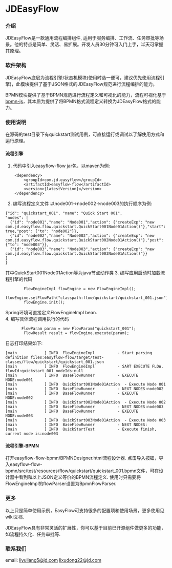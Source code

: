 # JDEasyFlow

### 介绍
JDEasyFlow是一款通用流程编排组件, 适用于服务编排、工作流、任务审批等场景。他的特点是简单、灵活、易扩展。开发人员30分钟可入门上手，半天可掌握其原理。

### 软件架构
JDEasyFlow底层为流程引擎/状态机模块(使用时选一便可，建议优先使用流程引擎)，此模块提供了基于JSON格式的JDEasyFlow规范进行流程编排的能力。

BPMN模块提供了基于BPMN规范进行流程定义和可视化的能力，流程可视化基于[bpmn-js](https://bpmn.io/)，其本质为提供了将BPMN格式流程定义转换为JDEasyFlow格式的能力。


### 使用说明

在源码的test目录下有quickstart测试用例，可直接运行或调试以了解使用方式和运行原理。

#### 流程引擎

1. 代码中引入easyflow-flow jar包，以maven为例:
```
    <dependency>
        <groupId>com.jd.easyflow</groupId>
        <artifactId>easyflow-flow</artifactId>
        <version>{latestVersion}</version>
    </dependency>
```
2. 编写流程定义文件
以node001->node002->node003的执行顺序为例:
```
{"id": "quickstart_001", "name": "Quick Start 001",
"nodes": [
  {"id": "node001","name": "Node001","action": {"createExp": "new com.jd.easyflow.flow.quickstart.QuickStart001Node01Action()"},"start": true,"post": {"to": "node002"}},
  {"id": "node002","name": "Node002","action": {"createExp": "new com.jd.easyflow.flow.quickstart.QuickStart002Node01Action()"},"post": {"to": "node003"}},
  {"id": "node003","name": "Node003","action": {"createExp": "new com.jd.easyflow.flow.quickstart.QuickStart003Node01Action()"}}
]
}
```
其中QuickStart001Node01Action等为java节点动作类
3. 编写应用启动时加载流程引擎的代码
```
        FlowEngineImpl flowEngine = new FlowEngineImpl();
        flowEngine.setFlowPath("classpath:flow/quickstart/quickstart_001.json");
        flowEngine.init();
```     
Spring环境可直接定义FlowEngineImpl bean.        
4. 编写具体流程调用执行的代码
```
       FlowParam param = new FlowParam("quickstart_001");
        FlowResult result = flowEngine.execute(param);
```
日志打印结果如下:
```
[main            ] INFO  FlowEngineImpl          - Start parsing definition files:easyflow-flow/target/test-classes/flow/quickstart/quickstart_001.json
[main            ] INFO  FlowEngineImpl          - SART EXECUTE FLOW, flowId:quickstart_001 nodeIds:null
[main            ] INFO  BaseFlowRunner          - EXECUTE NODE:node001
[main            ] INFO  QuickStart001Node01Action  - Execute Node 001
[main            ] INFO  BaseFlowRunner          - NEXT NODES:node002
[main            ] INFO  BaseFlowRunner          - EXECUTE NODE:node002
[main            ] INFO  QuickStart002Node01Action  - Execute Node 002
[main            ] INFO  BaseFlowRunner          - NEXT NODES:node003
[main            ] INFO  BaseFlowRunner          - EXECUTE NODE:node003
[main            ] INFO  QuickStart003Node01Action  - Execute Node 003
[main            ] INFO  BaseFlowRunner          - NEXT NODES:
[main            ] INFO  QuickStartTest          - Execute finish, current node is:node003           
```
#### 流程引擎-BPMN
打开easyflow-flow-bpmn/BPMNDesigner.html流程设计器. 点击导入按钮，导入easyflow-flow-bpmn/src/test/resources/flow/quickstart/quickstart_001.bpmn文件，可在设计器中看到和以上JSON定义等价的BPMN流程定义.
使用时只需要将FlowEngineImpl的flowParser设置为BpmnFlowParser.

### 更多
以上只是简单使用示例，EasyFlow可支持很多的配置项和使用场景，更多使用见wiki文档.

JDEasyFlow具有非常灵活的扩展性，你可以基于目前已开源组件做更多的功能，如流程持久化、任务审批等. 

### 联系我们
email: liyuliang5@jd.com lixudong22@jd.com